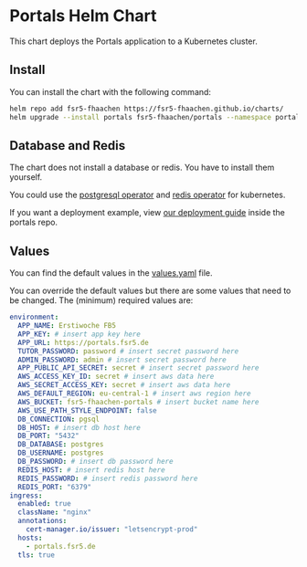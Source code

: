 # Portals Helm Chart

This chart deploys the Portals application to a Kubernetes cluster.

## Install

You can install the chart with the following command:

```sh
helm repo add fsr5-fhaachen https://fsr5-fhaachen.github.io/charts/
helm upgrade --install portals fsr5-fhaachen/portals --namespace portals --create-namespace -f values.yaml
```

## Database and Redis

The chart does not install a database or redis. You have to install them yourself. 

You could use the [postgresql operator](https://cloudnative-pg.io/) and [redis operator](https://ot-container-kit.github.io/redis-operator/) for kubernetes.

If you want a deployment example, view [our deployment guide](https://github.com/fsr5-fhaachen/portals/blob/main/deploy/README.md) inside the portals repo.

## Values

You can find the default values in the [values.yaml](values.yaml) file.

You can override the default values but there are some values that need to be changed. The (minimum) required values are:

```yaml
environment: 
  APP_NAME: Erstiwoche FB5
  APP_KEY: # insert app key here
  APP_URL: https://portals.fsr5.de
  TUTOR_PASSWORD: password # insert secret password here
  ADMIN_PASSWORD: admin # insert secret password here
  APP_PUBLIC_API_SECRET: secret # insert secret password here
  AWS_ACCESS_KEY_ID: secret # insert aws data here
  AWS_SECRET_ACCESS_KEY: secret # insert aws data here
  AWS_DEFAULT_REGION: eu-central-1 # insert aws region here
  AWS_BUCKET: fsr5-fhaachen-portals # insert bucket name here
  AWS_USE_PATH_STYLE_ENDPOINT: false
  DB_CONNECTION: pgsql
  DB_HOST: # insert db host here
  DB_PORT: "5432"
  DB_DATABASE: postgres
  DB_USERNAME: postgres
  DB_PASSWORD: # insert db password here
  REDIS_HOST: # insert redis host here
  REDIS_PASSWORD: # insert redis password here
  REDIS_PORT: "6379"
ingress:
  enabled: true
  className: "nginx"
  annotations:
    cert-manager.io/issuer: "letsencrypt-prod"
  hosts:
    - portals.fsr5.de
  tls: true
```
